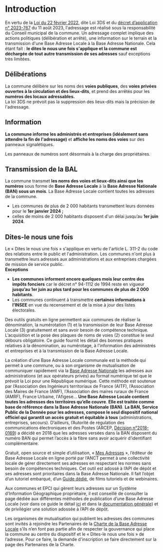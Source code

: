 # Introduction

En vertu de la [L](https://www.legifrance.gouv.fr/jorf/article_jo/JORFARTI000045197622)[oi](https://www.legifrance.gouv.fr/jorf/article_jo/JORFARTI000045197622)[ du 22 février 2022](https://www.legifrance.gouv.fr/jorf/article_jo/JORFARTI000045197622), dite Loi 3DS et du [décret d’application n° 2023-767](https://www.legifrance.gouv.fr/download/pdf?id=oT0pwyU63tW7WiVnMRNhkcQqXIoj1rNUQUJGj9Kdan8=) du 11 août 2023, l'adressage est réalisé sous la responsabilité du Conseil municipal de la commune. Un adressage complet implique des actions politiques (délibération et arrêté), une information sur le terrain et la transmission d'une Base Adresse Locale à la Base Adresse Nationale. Cela étant fait : **le dites le nous une fois s'applique et la commune est déchargée de tout autre transmission de ses adresses** sauf exceptions très limitées.&#x20;

## Délibérations

La commune délibère sur les noms des **voies publiques**, des **voies privées ouvertes à la circulation et des lieux-dits**, et prend des arrêtés pour les **numéros des locaux adressables.**\
La loi 3DS ne prévoit pas la suppression des lieux-dits mais la précision de l'adressage.

## Information

**La commune informe les administrés et entreprises (idéalement sans attendre la fin de l'adressage)** et **affiche les noms des voies** sur des panneaux signalétiques.&#x20;

Les panneaux de numéros sont désormais à la charge des propriétaires.&#x20;

## Transmission de la BAL

La commune transmet **les noms des voies et lieux-dits ainsi que les numéros** sous forme de **Base Adresse Locale** à la **Base Adresse Nationale (BAN) sous un mois**. La Base Adresse Locale contient toutes les adresses de la commune.&#x20;

- Les communes de plus de 2 000 habitants transmettent leurs données pour le **1er janvier 2024 ;**
- celles de moins de 2 000 habitants disposent d'un délai jusqu’au **1er juin 2024**.

## Dites-le nous une fois

Le « Dites le nous une fois » s'applique en vertu de l'article L. 311-2 du code des relations entre le public et l'administration. Les communes n'ont plus à transmettre leurs adresses aux administrations et aux entreprises chargées de mission de service public.\
**Exceptions**&#x20;

- **Les communes informent encore quelques mois leur centre des impôts fonciers** car le décret n° 94-1112 de 1994 reste en vigueur **jusqu’au 1er juin au plus tard pour les communes de plus de 2 000 habitants**.
- Les communes continuent à transmettre **certaines informations à l’INSEE** en vue du recensement et de la mise à jour des listes électorales.

Des outils gratuits en ligne permettent aux communes de réaliser la dénomination, la numérotation (1) et la transmission de leur Base Adresse Locale (3) gratuitement et sans avoir besoin de compétence technique. L’acquisition et la pose des plaques de noms de voies (2) constitue le seul débours obligatoire. Ce guide fournit les détail des bonnes pratiques relatives à la dénomination, au numérotage, à l'information des administrés et entreprises et à la transmission de la Base Adresse Locale.&#x20;

La création d’une Base Adresse Locale communale est la méthode qui permet à une commune, ou à son organisme de mutualisation de communiquer rapidement via la [Base Adresse Nationale](https://adresse.data.gouv.fr/donnees-nationales) les adresses aux administrations (et aux opérateurs privés) au format numérique tel que le prévoit la Loi pour une République numérique. Cette méthode est soutenue par l’Association des Ingénieurs territoriaux de France (AITF), l’Association des Maires de France (AMF), l'Association des maires ruraux de France (AMRF), France Urbaine, l'Afigese... **Une Base Adresse Locale contient toutes les adresses des territoires qu’elle couvre**. **Elle est traitée comme base de référence dans la Base Adresse Nationale (BAN)**. **La BAN, Service Public de la Donnée pour les adresses, compose le seul dispositif national officiel qui garantit un accès gratuit et équitable à tous** (administrations, entreprises, secours). D’ailleurs, l’Autorité de régulation des communications électroniques et des Postes (ARCEP, [Décision n°2018-0169](https://archives.arcep.fr/uploads/tx_gsavis/18-0169.pdf)) a décidé en 2018 que les adresses versées dans la BAN disposent du numéro BAN qui permet l’accès à la fibre sans avoir acquérir d’identifiant complémentaire.&#x20;

Gratuit, open source et simple d’utilisation, « [Mes Adresses](https://mes-adresses.data.gouv.fr/) », l’éditeur de Base Adresse Locale en ligne porté par l’ANCT permet à une collectivité locale de gérer directement ses adresses en respectant les normes sans besoin de compétences techniques. Cet outil est adossé à l’API de dépôt et ses adresses sont prioritaires dans la Base Adresse Nationale. Il fait l’objet d’un tutoriel embarqué, d’un [Guide dédié](https://guide.mes-adresses.data.gouv.fr/), de films tutoriels et de webinaires.

Aux communes et EPCI qui gèrent leurs adresses sur un Système d’Information Géographique propriétaire, il est conseillé de consulter la page dédiée aux différentes méthodes de publication d’une Base Adresse Locale (voir dans ce guide le détail [ici](https://guide-bonnes-pratiques.adresse.data.gouv.fr/transmettre-les-informations-a-la-base-adresse-nationale/comparatif-des-methodes-de-publication-dune-base-adresse-lo-cale-communes-et-epci) et dans la [documentation générale](https://doc.adresse.data.gouv.fr/mettre-a-jour-sa-base-adresse-locale/publier-une-base-adresse-locale)) et de privilégier une solution adossée à l’API de dépôt.

Les organismes de mutualisation qui publient les adresses des communes sont invités à rejoindre les Partenaires de la [Charte de la Base Adresse Locale](https://adresse.data.gouv.fr/bases-locales/charte) s’ils n’en font pas partie afin de respecter la gouvernance qui place la commune au centre du dispositif et le « Dites-le nous une fois » de l’adresse. Pour ce faire, la demande d'inscription se faire directement sur la page des Partenaires de la Charte.&#x20;
